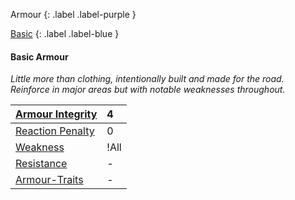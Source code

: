 
Armour
{: .label .label-purple }

[Basic](Game/Designing-Armour#Basic)
{: .label .label-blue }

#### Basic Armour
*Little more than clothing, intentionally built and made for the road. Reinforce in major areas but with notable weaknesses throughout.* 

| [Armour Integrity](Game/Core/Armour#Armour%20Integrity)    | 4    |
| :--------------------------------------------------------- | :--- |
| [Reaction Penalty](Game/Core/Armour#Reaction%20Penalty)          | 0    |
| [Weakness](Game/Core/Armour#Weakness%20and%20Resistance)   | !All |
| [Resistance](Game/Core/Armour#Weakness%20and%20Resistance) | -    |
| [Armour-Traits](Game/Core/Armour-Traits)                   | -    |
